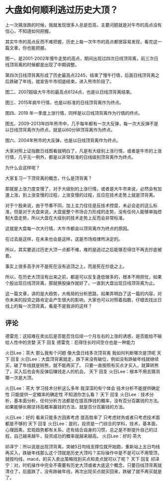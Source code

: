 # 大盘如何顺利逃过历史大顶？

上一次猜涨跌的时候，我就发现很多人总是恐高，主要问题就是对牛市的高点没有信心，不知道如何把握。

其实牛市的高点反而不难把握，历史上每一次牛市的高点都很容易发现，看完这一篇文章，你也能把握。

图一、是2001-2002年慢牛走势的高点，期间出现过四次日线顶背离，前三次日线顶背离的时候都是出现了中期调整。

第四次日线顶背离形成了历史最高点2245，结束了慢牛行情，后面日线顶背离之后跌破了年线，就宣告牛市彻底结束，进入熊市阶段了。

图二、2007超级大牛市的最高点6124点，也是以日线顶背离结束。

图三、2015年疯牛行情，也是以标准的日线顶背离作为终点。

图四、2019 年一季度上涨行情，同样是以日线顶背离作为行情的终点。

图五、2009-2013年四年熊市中，几乎每年都有一次大反弹，每一次大反弹不是以日线顶背离作为终点，就是以60分钟顶背离作为终点。

图六、2004年熊市的大反弹，也是以日线顶背离作为终点。

大家对照上证指数日线图看就明白了，凡是有大级别上涨行情，或者是牛市的上涨行情，几乎无一例外，都是以非常标准的日线级别顶背离作为终点。

为什么会这样呢？

大家复习一下顶背离的概念，什么是顶背离？

那就是上涨力度变慢了，对于大级别的上涨行情，或者是大牛市来说，必然会有加速上涨，到上涨变慢的过程，上涨变慢的过程，反应在技术走势上就是顶背离。

对于个股来说，由于节奏不同，加上主力往往是反技术控盘，未必会走的这么标准，但是对于大盘来说，大盘是整个市场合力形成的走势，没有任何人能够单独控制大盘走势，所以大盘在大级别的技术走势上反而会非常标准。

这就是大盘每一次大行情，大牛市都会以顶背离作为终点的原因。

在过去是这样，在未来也会是这样，这是市场规律所决定的。

所以，其实要逃过历史大顶一点都不难，难的是逃过之后能够忍得住不再去抄底被套。

事实上很多高手并不是死在没有逃顶之上，而是死在抄底之上。

所以，在历史大顶没有出来之前，都是可以反复逢低做多的，根本不用担忧，如果个股出现日线顶背离，那就换股操作就好了，一直到大盘出现日线顶背离为止。

这一篇文章，讲的是大趋势，大格局的分析思路，如果弄明白了这一篇的内容，对你未来的投资之路肯定会产生很大的影响，大家也可以对照着指数，仔细去找出日线上的每一次顶背离，看是不是我讲的这样？

## 评论
德雷克：这招难在卖出后是否能忍住后续一个月左右的上涨的诱惑，是否能给不输给人性中的贪婪
天下 回复 德雷克：忍得住长时间空仓也是一种能力

火日Lee：茶大  那么我有个问题  像大盘日线多次顶背离  我如何判断哪次是顶呢
天下 回复 火日Lee：大盘顶背离就走，跌下来没有破位，例如没有跌破年线就继续买，破了年线就是转熊，就不能再买了。
只要一直按照有买点才买入，就算转熊了，买入后也会有反弹后赚钱走人的机会。
天下 回复 火日Lee：根本不用去猜测哪一次是大顶。

火日Lee：茶大 学习技术分析这么多年  我深深的有个体会  技术分析不能提供确定性  只能提供一定概率的确定性  不知道你怎么看？
天下 回复 火日Lee：技术分析，基本面分析，任何分析方法都是在提高挣钱的概率，没有百分百赢钱的方法。
如果能够长期坚持高概率赢钱的方法，就是百分百赢钱的方法。

火日Lee：好的  看来只能多方因素考虑  提高胜率了  只考虑财务或者只考虑技术面  都是不够的
天下 回复 火日Lee：是的，投资是一门综合的学科，技术，基本面，心理因素，宏观趋势都有关系，还有结合自身的习惯，总之是不断提升自己的过程，自己越来越牛，投资成功的概率就越来越高。
火日Lee：好的 茶大


祁泽宁：所以说是出现顶背离，突破5日均线支撑位就开始跑，重新站上五日均线再买入，跌破年线那么这个顶就是历史大顶吗？实际操作中是不是可以不用管顶，就按均线，macd，的买入卖出策略找到买点和卖点就可以了呢？
天下 回复 祁泽宁：对，时机操作中完全不需要有历史大顶或者大底这个概念，只要日线顶背离就清仓了，后面跌了，没有跌破年线，再次出现买点就买回来，跌破了就不再买就是了。
